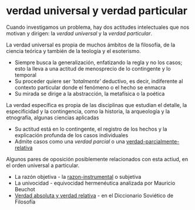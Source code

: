 # verdad universal y verdad particular

Cuando investigamos un problema, hay dos actitudes intelectuales que nos motivan y dirigen: la *verdad universal* y la *verdad particular*.

La verdad universal es propia de muchos ámbitos de la filosofía, de la ciencia teórica y también de la teología y el esoterismo.

* Siempre busca la generalización, enfatizando la regla y no los casos; esto la lleva a una actitud de menosprecio de lo contingente y lo temporal
* Su proceder quiere ser *'totalmente'* deductivo, es decir, indiferente al contexto particular donde el fenómeno o el hecho se enmacra
* Su mirada se dirige a la abstracción, la metafísica o la poética

La verdad específica es propia de las disciplinas que estudian el detalle, la especificidad y la contingencia, como la historia, la arqueología y la etnografía, algunas ciencias aplicadas

* Su actitud está en lo contingente, el registro de los hechos y la explicación profunda de los casos individuales
* Admite casos como una *verdad parcial* o una [verdad-parcialmente-relativa](verdad-parcialmente-relativa.md)

Algunos pares de oposición posiblemente relacionados con esta actiud, en el orden  universal a particular.

* La razón objetiva - la [razon-instrumental](razon-instrumental.md) o subjetiva
* La univocidad - equivocidad hermenéutica analizada por Mauricio Beuchot
* [Verdad absoluta y verdad relativa](https://www.filosofia.org/enc/ros/ver2.htm) - en el Diccionario Soviético de Filosofía

